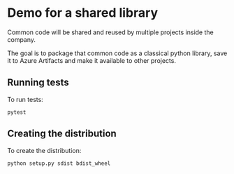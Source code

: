 # Demo for a shared library

Common code will be shared and reused by multiple projects inside the company.

The goal is to package that common code as a classical python library, save it to Azure Artifacts and make it available to other projects.

## Running tests

To run tests:
```
pytest
```

## Creating the distribution

To create the distribution:
```
python setup.py sdist bdist_wheel
```
